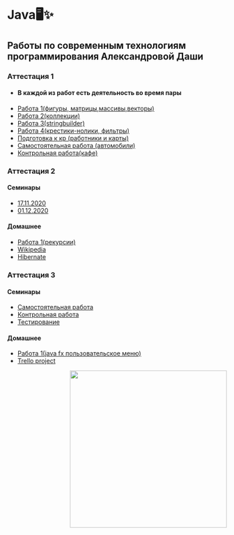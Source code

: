# Java🖥✨
## Работы по современным технологиям программирования Александровой Даши
<h3>Аттестация 1</h3>

+ <h4> В каждой из работ есть деятельность во время пары </h4>
+ [Работа 1(фигуры, матрицы,массивы,векторы)](https://github.com/shycoldii/FU_Java/tree/master/first)
+ [Работа 2(коллекции)](https://github.com/shycoldii/FU_Java/tree/master/second)
+ [Работа 3(stringbuilder)](https://github.com/shycoldii/FU_Java/tree/master/third)
+ [Работа 4(крестики-нолики, фильтры)](https://github.com/shycoldii/FU_Java/tree/master/fourth)
+ [Подготовка к кр (работники и карты)](https://github.com/shycoldii/FU_Java/tree/master/preparing_work)
+ [Самостоятельная работа (автомобили)](https://github.com/shycoldii/FU_Java/tree/master/ControlWork1)
+ [Контрольная работа(кафе)](https://github.com/shycoldii/FU_Java/tree/master/control_work_2)



<h3>Аттестация 2</h3>
<h4> Семинары </h4>

+ [17.11.2020](https://github.com/shycoldii/FU_Java/tree/master/certification2/classwork/work17112020)  
+ [01.12.2020](https://github.com/shycoldii/FU_Java/tree/master/certification2/classwork/work01122020/lesson_spring)  
<h4> Домашнее </h4>

+ [Работа 1(рекурсии)](https://github.com/shycoldii/FU_Java/tree/master/fifth/recursion) 
+ [Wikipedia](https://github.com/shycoldii/FU_Java/tree/master/certification2/homework/wikimedia)
+ [Hibernate](https://github.com/shycoldii/FU_Java/tree/master/certification2/homework/hib_test)

<h3>Аттестация 3</h3>
<h4> Семинары </h4>

+ [Самостоятельная работа](https://github.com/shycoldii/FU_Java/tree/master/certification3/sr_java)
+ [Контрольная работа](https://github.com/shycoldii/FU_Java/tree/master/certification3/attes_work)
+ [Тестирование](https://github.com/shycoldii/FU_Java/tree/master/certification3/junit_task)

<h4> Домашнее </h4>

+ [Работа 1(java fx пользовательское меню)](https://github.com/shycoldii/FU_Java/tree/master/certification3/work150221/java_fx_test) 
+ [Trello project](https://github.com/shycoldii/FU_Java/tree/master/certification3/trello)

<img src=https://upload.wikimedia.org/wikipedia/ru/4/49/%D0%9F%D0%BE%D0%BA%D0%B5%D0%BC%D0%BE%D0%BD_%D0%98%D0%B2%D0%B8.png width="360" height="360" align="right"/>

